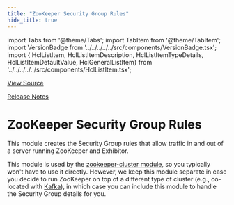 ```yaml
---
title: "ZooKeeper Security Group Rules"
hide_title: true
---
```


import Tabs from '@theme/Tabs';
import TabItem from '@theme/TabItem';
import VersionBadge from '../../../../../src/components/VersionBadge.tsx';
import { HclListItem, HclListItemDescription, HclListItemTypeDetails, HclListItemDefaultValue, HclGeneralListItem} from '../../../../../src/components/HclListItem.tsx';

<a href="https://github.com/gruntwork-io/terraform-aws-zookeeper/tree/main/modules%2Fzookeeper-security-group-rules" className="link-button" title="View the source code for this module in GitHub.">View Source</a>

<a href="https://github.com/gruntwork-io/terraform-aws-zookeeper/releases?q=" className="link-button" title="Release notes for only the service catalog versions which impacted this service.">Release Notes</a>

# ZooKeeper Security Group Rules

This module creates the Security Group rules that allow traffic in and out of a server running ZooKeeper and Exhibitor.

This module is used by the [zookeeper-cluster module](https://github.com/gruntwork-io/terraform-aws-zookeeper/tree/main/modules/zookeeper-cluster), so you typically won't have to use
it directly. However, we keep this module separate in case you decide to run ZooKeeper on top of a different type of
cluster (e.g., co-located with [Kafka](https://github.com/gruntwork-io/terraform-aws-kafka)), in which case you can include
this module to handle the Security Group details for you.


<!-- ##DOCS-SOURCER-START
{
  "originalSources": [
    "https://github.com/gruntwork-io/terraform-aws-zookeeper/tree/readme.md",
    "https://github.com/gruntwork-io/terraform-aws-zookeeper/tree/variables.tf",
    "https://github.com/gruntwork-io/terraform-aws-zookeeper/tree/outputs.tf"
  ],
  "sourcePlugin": "module-catalog-api",
  "hash": "9b18e1388f96f50efb21b632f7d934b1"
}
##DOCS-SOURCER-END -->

